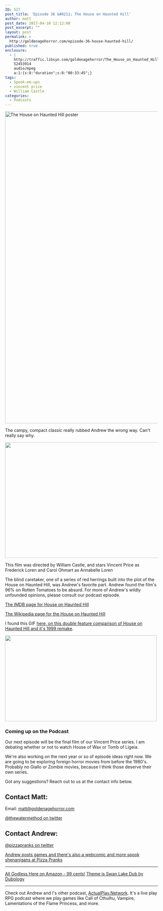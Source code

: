 ```yaml
---
ID: 527
post_title: 'Episode 36 &#8211; The House on Haunted Hill'
author: matt
post_date: 2017-04-10 12:12:08
post_excerpt: ""
layout: post
permalink: >
  http://goldenagehorror.com/episode-36-house-haunted-hill/
published: true
enclosure:
  - |
    http://traffic.libsyn.com/goldenagehorror/The_House_on_Haunted_Hill.mp3
    52453914
    audio/mpeg
    a:1:{s:8:"duration";s:8:"00:33:45";}
tags:
  - Spook-em-ups
  - vincent price
  - William Castle
categories:
  - Podcasts
---
```

<img class="aligncenter size-large wp-image-528" src="http://goldenagehorror.com/wp-content/uploads/2017/04/house-on-haunted-hill-poster-2-662x1024.jpg" alt="The House on Haunted Hill poster" width="662" height="1024" />

The campy, compact classic really rubbed Andrew the wrong way. Can't really say why.

<!--more-->
<img class="size-large wp-image-530 aligncenter" src="http://goldenagehorror.com/wp-content/uploads/2017/04/house_on_haunted_hill_sd1_1050_591_81_s_c1-1024x576.jpg" alt="" width="676" height="380" />

This film was directed by William Castle, and stars Vincent Price as Frederick Loren and Carol Ohmart as Annabelle Loren

The blind caretaker, one of a series of red herrings built into the plot of the House on Haunted Hill, was Andrew's favorite part. Andrew found the film's 96% on Rotten Tomatoes to be absurd. For more of Andrew's wildly unfounded opinions, please consult our podcast episode.

<a href="http://www.imdb.com/title/tt0051744/">The IMDB page for House on Haunted Hill</a>

<a href="https://en.wikipedia.org/wiki/House_on_Haunted_Hill">The Wikipedia page for the House on Haunted Hill</a>

I found this GIF <a href="https://medium.com/everythings-interesting/double-feature-the-houses-on-haunted-hill-1959-1999-403582cd8c5d">here, on this double feature comparison of House on Haunted Hill and it's 1999 remake</a>.

<img class="size-full wp-image-529 aligncenter" src="http://goldenagehorror.com/wp-content/uploads/2017/04/1-ErSEvJ_24mMglPCgL9Rn3A.gif" alt="" width="500" height="282" />
<h3>Coming up on the Podcast</h3>
Our next episode will be the final film of our Vincent Price series. I am debating whether or not to watch House of Wax or Tomb of Ligeia.

We're also working on the next year or so of episode ideas right now. We are going to be exploring foreign horror movies from before the 1980's. Probably no Giallo or Zombie movies, because I think those deserve their own series.

Got any suggestions? Reach out to us at the contact info below.
<h2>Contact Matt:</h2>
Email: <a href="mailto:matt@goldenagehorror.com">matt@goldenagehorror.com</a>

<a href="https://twitter.com/thewatermethod">@thewatermethod on twitter</a>
<h2>Contact Andrew:</h2>
<a href="https://twitter.com/pizzapranks">@pizzapranks on twitter</a>

<a href="http://www.pizzapranks.com">Andrew posts games and there's also a webcomic and more spook shenanigans at Pizza Pranks</a>

<hr />

<a href="http://amzn.to/2bda082">All Godless Here on Amazon - 99 cents!</a>
<a href="https://soundcloud.com/dubology-2/du-swan-lake-dub">Theme is Swan Lake Dub by Dubology</a>

<hr />

Check out Andrew and I's other podcast, <a href="https://actualplay.network">ActualPlay.Network</a>. It's a live play RPG podcast where we play games like Call of Cthulhu, Vampire, Lamentations of the Flame Princess, and more.